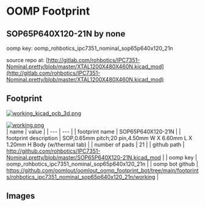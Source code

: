 # OOMP Footprint  
## SOP65P640X120-21N  by none  
  
oomp key: oomp_rohbotics_ipc7351_nominal_sop65p640x120_21n  
  
source repo at: [http://gitlab.com/rohbotics/IPC7351-Nominal.pretty/blob/master/XTAL1200X480X460N.kicad_mod](http://gitlab.com/rohbotics/IPC7351-Nominal.pretty/blob/master/XTAL1200X480X460N.kicad_mod)  
## Footprint  
  
[![working_kicad_pcb_3d.png](working_kicad_pcb_3d_600.png)](working_kicad_pcb_3d.png)  
  
[![working.png](working_600.png)](working.png)  
| name | value | 
| --- | --- | 
| footprint name | SOP65P640X120-21N | 
| footprint description | SOP,0.65mm pitch;20 pin,4.50mm W X 6.60mm L X 1.20mm H Body (w/thermal tab) | 
| number of pads | 21 | 
| github path | http://github.com/rohbotics/IPC7351-Nominal.pretty/blob/master/SOP65P640X120-21N.kicad_mod | 
| oomp key | oomp_rohbotics_ipc7351_nominal_sop65p640x120_21n | 
| oomp bot github | https://github.com/oomlout/oomlout_oomp_footprint_bot/tree/main/footprints/rohbotics_ipc7351_nominal_sop65p640x120_21n/working | 
## Images  
